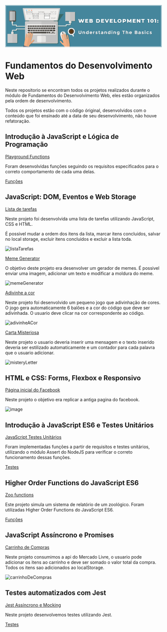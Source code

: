 ![alt text](../Images/bannerFundamentos.png)

# Fundamentos do Desenvolvimento Web

Neste repositorio se encontram todos os projetos realizados durante o módulo de Fundamentos do Desenvolvimento Web, eles estão organizados pela ordem de desenvolvimento.

Todos os projetos estão com o código óriginal, desenvolvidos com o conteúdo que foi ensinado até a data de seu desenvolvimento, não houve refatoração.

## Introdução à JavaScript e Lógica de Programação

[Playground Functions](./sd-07-project-playground-functions)

Foram desenvolvidas funções seguindo os requisitos especificados para o correto comportamento de cada uma delas.

[Funções](./sd-07-project-playground-functions/src/challenges.js)

## JavaScript: DOM, Eventos e Web Storage
[Lista de tarefas](./sd-07-block5-project-todo-list)

Neste projeto foi desenvolvida uma lista de tarefas utilizando JavaScript, CSS e HTML.

É possivel mudar a ordem dos itens da lista, marcar itens concluidos, salvar no local storage, excluir itens concluidos e excluir a lista toda.

![listaTarefas](https://user-images.githubusercontent.com/28105861/113905484-94675800-97a9-11eb-9fab-f564b9d0c164.gif)

[Meme Generator](./sd-07-block5-project-meme-generator)

O objetivo deste projeto era desenvolver um gerador de memes. É possivel enviar uma imagem, adicionar um texto e modificar a moldura do meme.

![memeGenerator](https://user-images.githubusercontent.com/28105861/113907848-3ab45d00-97ac-11eb-95da-5b89953c15ee.gif)

[Adivinhe a cor](./sd-07-project-color-guess)

Neste projeto foi desenvolvido um pequeno jogo que adivinhação de cores. O jogo gera automaticamente 6 balões e a cor do código que deve ser adivinhada. O usuario deve clicar na cor correspondente ao código.

![adivinheACor](https://user-images.githubusercontent.com/28105861/113908871-6ab03000-97ad-11eb-9623-30650de18801.gif)

[Carta Misteriosa](./sd-07-project-mistery-letter)

Neste projeto o usuario deveria inserir uma mensagem e o texto inserido deveria ser estilizado automaticamente e um contador para cada palavra que o usuario adicionar.

![misteryLetter](https://user-images.githubusercontent.com/28105861/113909839-8831c980-97ae-11eb-96af-71697341f66a.gif)

## HTML e CSS: Forms, Flexbox e Responsivo

[Página inicial do Facebook](./sd-07-project-facebook-signup)

Neste projeto o objetivo era replicar a antiga pagina do facebook.

<img width="1175" alt="image" src="https://user-images.githubusercontent.com/28105861/113910509-49504380-97af-11eb-8f0f-5af6279ca252.png">

## Introdução à JavaScript ES6 e Testes Unitários

[JavaScript Testes Unitários](./sd-07-project-js-unit-tests)

Foram implementadas funções a partir de requisitos e testes unitários, utilizando o módulo Assert do NodeJS para verificar o correto funcionamento dessas funções.

[Testes](./sd-07-project-js-unit-tests/tests)

## Higher Order Functions do JavaScript ES6

[Zoo functions](./sd-07-project-zoo-functions)

Este projeto simula um sistema de relatório de um zoológico. Foram utilizadas Higher Order Functions do JavaScript ES6.

[Funções](./sd-07-project-zoo-functions/src/zoo.js)

## JavaScript Assíncrono e Promises

[Carrinho de Compras](./sd-07-project-shopping-cart)

Neste projeto consumimos a api do Mercado Livre, o usuario pode adicionar os itens ao carrinho e deve ser somado o valor total da compra. Todos os itens sao adicionados ao localStorage.

![carrinhoDeCompras](https://user-images.githubusercontent.com/28105861/113913122-53c00c80-97b2-11eb-9b7d-b3ca7e150bdf.gif)

## Testes automatizados com Jest

[Jest Assíncrono e Mocking](./sd-07-project-jest-trybe)

Neste projeto desenvolvemos testes utilizando Jest.

[Testes](./sd-07-project-jest-trybe/test)
